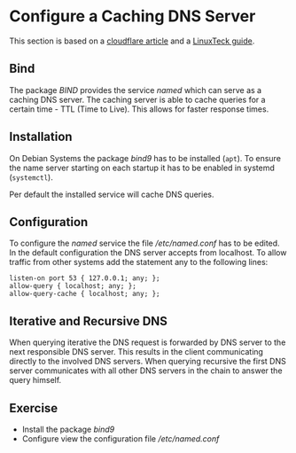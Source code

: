 # Configure a Caching DNS Server
This section is based on a [cloudflare article](https://www.cloudflare.com/learning/dns/what-is-recursive-dns/) and a [LinuxTeck guide](https://www.linuxteck.com/how-to-setup-caching-dns-server-in-centos-rhel-7-6/).

## Bind
The package *BIND* provides the service *named* which can serve as a caching DNS server. The caching server is able to cache queries for a certain time - TTL (Time to Live). This allows for faster response times. 

## Installation
On Debian Systems the package *bind9* has to be installed (`apt`). To ensure the name server starting on each startup it has to be enabled in systemd (`systemctl`).

Per default the installed service will cache DNS queries.

## Configuration
To configure the *named* service the file */etc/named.conf* has to be edited. 
In the default configuration the DNS server accepts from localhost. To allow traffic from other systems add the statement any to the following lines:

~~~~~
listen-on port 53 { 127.0.0.1; any; };
allow-query { localhost; any; };
allow-query-cache { localhost; any; };
~~~~~

## Iterative and Recursive DNS
When querying iterative the DNS request is forwarded by DNS server to the next responsible DNS server. This results in the client communicating directly to the involved DNS servers. 
When querying recursive the first DNS server communicates with all other DNS servers in the chain to answer the query himself.

## Exercise
- Install the package *bind9*
- Configure view the configuration file */etc/named.conf*